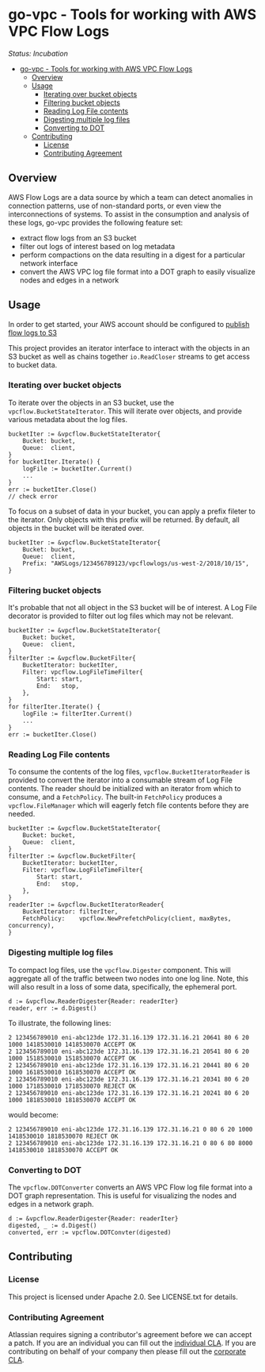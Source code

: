 <a id="markdown-go-vpc---tools-for-working-with-aws-vpc-flow-logs" name="go-vpc---tools-for-working-with-aws-vpc-flow-logs"></a>
# go-vpc - Tools for working with AWS VPC Flow Logs #

*Status: Incubation*

<!-- TOC -->

- [go-vpc - Tools for working with AWS VPC Flow Logs](#go-vpc---tools-for-working-with-aws-vpc-flow-logs)
    - [Overview](#overview)
    - [Usage](#usage)
        - [Iterating over bucket objects](#iterating-over-bucket-objects)
        - [Filtering bucket objects](#filtering-bucket-objects)
        - [Reading Log File contents](#reading-log-file-contents)
        - [Digesting multiple log files](#digesting-multiple-log-files)
        - [Converting to DOT](#converting-to-dot)
    - [Contributing](#contributing)
        - [License](#license)
        - [Contributing Agreement](#contributing-agreement)

<!-- /TOC -->

<a id="markdown-overview" name="overview"></a>
## Overview ##

AWS Flow Logs are a data source by which a team can detect anomalies in connection patterns, use of non-standard ports, or even view the interconnections of systems. To assist in the consumption and analysis of these logs, go-vpc provides the following feature set:

* extract flow logs from an S3 bucket
* filter out logs of interest based on log metadata
* perform compactions on the data resulting in a digest for a particular network interface
* convert the AWS VPC log file format into a DOT graph to easily visualize nodes and edges in a network

<a id="markdown-usage" name="usage"></a>
## Usage ##

In order to get started, your AWS account should be configured to [publish flow logs to S3](https://docs.aws.amazon.com/vpc/latest/userguide/flow-logs-s3.html)

This project provides an iterator interface to interact with the objects in an S3 bucket as well as chains together `io.ReadCloser` streams to get access to bucket data.

<a id="markdown-iterating-over-bucket-objects" name="iterating-over-bucket-objects"></a>
### Iterating over bucket objects ###

To iterate over the objects in an S3 bucket, use the `vpcflow.BucketStateIterator`. This will iterate over objects, and
provide various metadata about the log files.

```
bucketIter := &vpcflow.BucketStateIterator{
	Bucket: bucket,
	Queue:  client,
}
for bucketIter.Iterate() {
	logFile := bucketIter.Current()
	...
}
err := bucketIter.Close()
// check error
```

To focus on a subset of data in your bucket, you can apply a prefix fileter to the iterator. Only objects with this prefix will be returned.
By default, all objects in the bucket will be iterated over.

```
bucketIter := &vpcflow.BucketStateIterator{
	Bucket: bucket,
	Queue:  client,
	Prefix: "AWSLogs/123456789123/vpcflowlogs/us-west-2/2018/10/15",
}
```

<a id="markdown-filtering-bucket-objects" name="filtering-bucket-objects"></a>
### Filtering bucket objects ###

It's probable that not all object in the S3 bucket will be of interest.
A Log File decorator is provided to filter out log files which may not
be relevant.

```
bucketIter := &vpcflow.BucketStateIterator{
	Bucket: bucket,
	Queue:  client,
}
filterIter := &vpcflow.BucketFilter{
	BucketIterator: bucketIter,
	Filter: vpcflow.LogFileTimeFilter{
		Start: start,
		End:   stop,
	},
}
for filterIter.Iterate() {
	logFile := filterIter.Current()
	...
}
err := bucketIter.Close()
```
<a id="markdown-reading-log-file-contents" name="reading-log-file-contents"></a>
### Reading Log File contents ###

To consume the contents of the log files, `vpcflow.BucketIteratorReader`
is provided to convert the iterator into a consumable stream of Log File
contents. The reader should be initialized with an iterator from which to
consume, and a `FetchPolicy`. The built-in `FetchPolicy` produces a `vpcflow.FileManager` which will eagerly fetch file contents before they are needed.

```
bucketIter := &vpcflow.BucketStateIterator{
	Bucket: bucket,
	Queue:  client,
}
filterIter := &vpcflow.BucketFilter{
	BucketIterator: bucketIter,
	Filter: vpcflow.LogFileTimeFilter{
		Start: start,
		End:   stop,
	},
}
readerIter := &vpcflow.BucketIteratorReader{
	BucketIterator: filterIter,
	FetchPolicy:    vpcflow.NewPrefetchPolicy(client, maxBytes, concurrency),
}
```

<a id="markdown-digesting-multiple-log-files" name="digesting-multiple-log-files"></a>
### Digesting multiple log files ###

To compact log files, use the `vpcflow.Digester` component. This will aggregate all of the traffic between two nodes into one log line. Note,
this will also result in a loss of some data, specifically, the ephemeral port.

```
d := &vpcflow.ReaderDigester{Reader: readerIter}
reader, err := d.Digest()
```

To illustrate, the following lines:

```
2 123456789010 eni-abc123de 172.31.16.139 172.31.16.21 20641 80 6 20 1000 1418530010 1418530070 ACCEPT OK
2 123456789010 eni-abc123de 172.31.16.139 172.31.16.21 20541 80 6 20 1000 1518530010 1518530070 ACCEPT OK
2 123456789010 eni-abc123de 172.31.16.139 172.31.16.21 20441 80 6 20 1000 1618530010 1618530070 ACCEPT OK
2 123456789010 eni-abc123de 172.31.16.139 172.31.16.21 20341 80 6 20 1000 1718530010 1718530070 REJECT OK
2 123456789010 eni-abc123de 172.31.16.139 172.31.16.21 20241 80 6 20 1000 1818530010 1818530070 ACCEPT OK
```
would become:

```
2 123456789010 eni-abc123de 172.31.16.139 172.31.16.21 0 80 6 20 1000 1418530010 1818530070 REJECT OK
2 123456789010 eni-abc123de 172.31.16.139 172.31.16.21 0 80 6 80 8000 1418530010 1818530070 ACCEPT OK
```

<a id="markdown-converting-to-dot" name="converting-to-dot"></a>
### Converting to DOT ###

The `vpcflow.DOTConverter` converts an AWS VPC Flow log file format into
a DOT graph representation.  This is useful for visualizing the nodes and
edges in a network graph.

```
d := &vpcflow.ReaderDigester{Reader: readerIter}
digested, _ := d.Digest()
converted, err := vpcflow.DOTConvter(digested)
```

<a id="markdown-contributing" name="contributing"></a>
## Contributing ##

<a id="markdown-license" name="license"></a>
### License ###

This project is licensed under Apache 2.0. See LICENSE.txt for details.

<a id="markdown-contributing-agreement" name="contributing-agreement"></a>
### Contributing Agreement ###

Atlassian requires signing a contributor's agreement before we can accept a
patch. If you are an individual you can fill out the
[individual CLA](https://na2.docusign.net/Member/PowerFormSigning.aspx?PowerFormId=3f94fbdc-2fbe-46ac-b14c-5d152700ae5d).
If you are contributing on behalf of your company then please fill out the
[corporate CLA](https://na2.docusign.net/Member/PowerFormSigning.aspx?PowerFormId=e1c17c66-ca4d-4aab-a953-2c231af4a20b).
